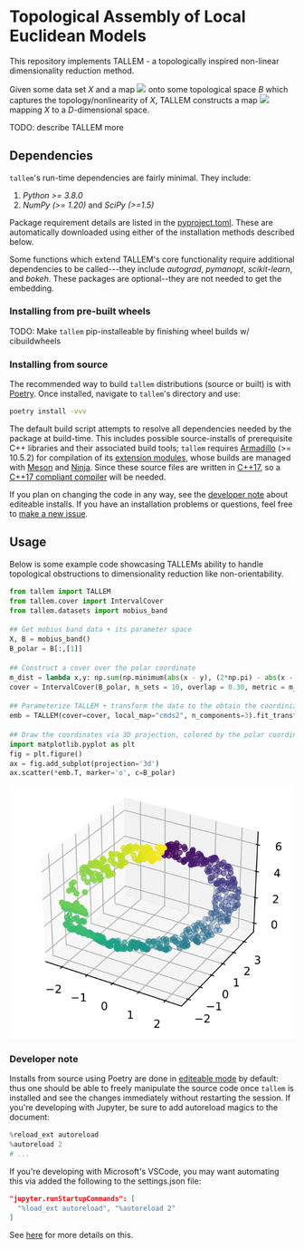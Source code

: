 # Topological Assembly of Local Euclidean Models 

This repository implements TALLEM - a topologically inspired non-linear dimensionality reduction method.

Given some data set *X* and a map <img class='latex-inline math' style="background: white; vertical-align:-0.105206pt;" src="https://render.githubusercontent.com/render/math?math=\large f%20%3A%20X%20%5Cto%20B&mode=inline"> onto some topological space _B_ which captures the topology/nonlinearity of _X_, TALLEM constructs a map <img style="background: white; vertical-align:-0.105206pt" class='latex-inline math' src="https://render.githubusercontent.com/render/math?math=\large F%20%3A%20X%20%5Cto%20%5Cmathbb%7BR%7D%5ED%20&mode=inline"> mapping _X_ to a _D_-dimensional space. 

TODO: describe TALLEM more

## Dependencies 

`tallem`'s run-time dependencies are fairly minimal. They include:  

1. _Python >= 3.8.0_ 
2. *NumPy (>= 1.20)* and *SciPy* *(>=1.5)*

Package requirement details are listed in the [pyproject.toml](https://github.com/peekxc/tallem/blob/main/pyproject.toml). 
These are automatically downloaded using either of the installation methods described below.

Some functions which extend TALLEM's core functionality require additional dependencies to be called---they include *autograd*, *pymanopt*, *scikit-learn*, and *bokeh*. These packages are optional--they are not needed to get the embedding.

### Installing from pre-built wheels 

TODO: Make `tallem` pip-installeable by finishing wheel builds w/ cibuildwheels 

### Installing from source

The recommended way to build `tallem` distributions (source or built) is with [Poetry](https://python-poetry.org/). Once installed, navigate to `tallem`'s directory and use: 

```bash
poetry install -vvv
```

The default build script attempts to resolve all dependencies needed by the package at build-time. This includes possible source-installs of prerequisite 
C++ libraries and their associated build tools; `tallem` requires [Armadillo](http://arma.sourceforge.net/) (>= 10.5.2) for compilation of its [extension modules](https://docs.python.org/3/glossary.html#term-extension-module), whose builds are managed with [Meson](https://mesonbuild.com/) and [Ninja](https://ninja-build.org/). Since these source files are written in [C++17](https://en.wikipedia.org/wiki/C%2B%2B17), so a [C++17 compliant compiler](https://en.cppreference.com/w/cpp/compiler_support/17) will be needed. 

If you plan on changing the code in any way, see the [developer note](#developer-note) about editeable installs. If you have an installation problems or questions, feel free to [make a new issue](https://github.com/peekxc/tallem/issues).

## Usage 

Below is some example code showcasing TALLEMs ability to handle topological obstructions to dimensionality reduction like non-orientability.  

```python
from tallem import TALLEM
from tallem.cover import IntervalCover
from tallem.datasets import mobius_band

## Get mobius band data + its parameter space
X, B = mobius_band()
B_polar = B[:,[1]]

## Construct a cover over the polar coordinate
m_dist = lambda x,y: np.sum(np.minimum(abs(x - y), (2*np.pi) - abs(x - y)))
cover = IntervalCover(B_polar, n_sets = 10, overlap = 0.30, metric = m_dist)

## Parameterize TALLEM + transform the data to the obtain the coordinization
emb = TALLEM(cover=cover, local_map="cmds2", n_components=3).fit_transform(X, B_polar)

## Draw the coordinates via 3D projection, colored by the polar coordinate
import matplotlib.pyplot as plt
fig = plt.figure()
ax = fig.add_subplot(projection='3d')
ax.scatter(*emb.T, marker='o', c=B_polar)
```

![mobius band](https://github.com/peekxc/tallem/blob/main/resources/tallem_polar.png?raw=true)



### Developer note

Installs from source using Poetry are done in [editeable mode](https://stackoverflow.com/questions/35064426/when-would-the-e-editable-option-be-useful-with-pip-install) by default: thus one should be able to freely manipulate the source code once `tallem` is installed 
and see the changes immediately without restarting the session. If you're developing with Jupyter, be sure to add autoreload magics to the document: 

```python
%reload_ext autoreload
%autoreload 2 
# ... 
```

If you're developing with Microsoft's VSCode, you may want automating this via added the following to the settings.json file: 
```json
"jupyter.runStartupCommands": [
  "%load_ext autoreload", "%autoreload 2"
]
```
See [here](https://stackoverflow.com/questions/56059651/how-to-make-vscode-auto-reload-external-py-modules) for more details on this.

